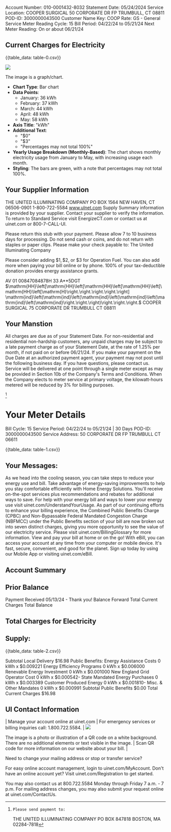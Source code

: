 Account Number: 010-0001432-8032
Statement Date: 05/24/2024
Service Location: COOPER SURGICAL
50 CORPORATE DR FP
TRUMBULL, CT 08811
POD-ID: 3000000043500
Customer Name Key: COOP
Rate: GS - General Service
Meter Reading Cycle: 15
Bill Period: 04/22/24 to 05/21/24
Next Meter Reading: On or about 06/21/24

## Current Charges for Electricity

{{table_data: table-0.csv}}

![](images/img-0.jpeg)

The image is a graph/chart.

- **Chart Type**: Bar chart
- **Data Points**:
  - January: 36 kWh
  - February: 37 kWh
  - March: 44 kWh
  - April: 48 kWh
  - May: 58 kWh
- **Axis Title**: "kWh"
- **Additional Text**: 
  - "$0"
  - "$3"
  - "Percentages may not total 100%"
- **Yearly Usage Breakdown (Monthly-Based)**: The chart shows monthly electricity usage from January to May, with increasing usage each month.
- **Styling**: The bars are green, with a note that percentages may not total 100%.

## Your Supplier Information

THE UNITED ILLUMINATING COMPANY
PO BOX 1564
NEW HAVEN, CT 06506-0901
1-800-722-5584
www.ulnet.com
Supply Summary information is provided by your supplier. Contact your supplier to verify the information. To return to Standard Service visit EnergizeCT.com or contact us at uinet.com or 800-7-CALL-UI.

Please return this stub with your payment. Please allow 7 to 10 business days for processing. Do not send cash or coins, and do not return with staples or paper clips. Please make your check payable to: The United Illuminating Company

Please consider adding $\$ 1, \$ 2$, or $\$ 3$ for Operation Fuel. You can also add more when paying your bill online or by phone. 100\% of your tax-deductible donation provides energy assistance grants.

AV 01 00847084878H 33 A**5DGT
$\mathrm{HH}\left[\mathrm{HH}\left[\mathrm{HH}\left[\mathrm{HH}\left[\mathrm{HH}\left[\mathrm{H}\right.\right.\right.\right.\right] \mathrm{ind}\left(\mathrm{ind}\left(\mathrm{ind}\left(\mathrm{ind}\left(\mathrm{ind}\left(\mathrm{ind}\right.\right.\right)\right.\right.\right.$
COOPER SURGICAL
75 CORPORATE DR
TRUMBULL CT 08811

## Your Manstion

All charges are due as of your Statement Date. For non-residential and residential non-hardship customers, any unpaid charges may be subject to a late payment charge as of your Statement Date, at the rate of $1.25 \%$ per month, if not paid on or before 06/21/24. If you make your payment on the Due Date at an authorized payment agent, your payment may not post until the following business day. If you have questions, please contact us.
Service will be delivered at one point through a single meter except as may be provided in Section 10b of the Company's Terms and Conditions. When the Company elects to meter service at primary voltage, the kilowatt-hours metered will be reduced by $3 \%$ for billing purposes.

[^0]
[^0]:    Please send payment to:

    THE UNITED ILLUMINATING COMPANY
    PO BOX 847818
    BOSTON, MA 02284-7818

# Your Meter Details 

Bill Cycle: 15
Service Period: 04/22/24 to 05/21/24 | 30 Days
POD-ID: 3000000043500
Service Address: 50 CORPORATE DR FP TRUMBULL CT 06611

{{table_data: table-1.csv}}

## Your Messages:

As we head into the cooling season, you can take steps to reduce your energy use and bill. Take advantage of energy-saving improvements to help you stay comfortable efficiently with Home Energy Solutions. You'll receive on-the-spot services plus recommendations and rebates for additional ways to save. For help with your energy bill and ways to lower your energy use visit uinet.com/UnderstandYourUsage.
As part of our continuing efforts to enhance your billing experience, the Combined Public Benefits Charge (CPBC) and Non-Bypassable Federal Mandated Congestion Charge (NBFMCC) under the Public Benefits section of your bill are now broken out into seven distinct charges, giving you more opportunity to see the value of our electricity service. Please visit uinet.com/BillingGlossary for more information.
View and pay your bill at home or on the go! With eBill, you can access your account at any time from your computer or mobile device. It's fast, secure, convenient, and good for the planet. Sign up today by using our Mobile App or visiting uinet.com/eBill.

## Account Summary

## Prior Balance

Payment Received 05/13/24 - Thank you!
Balance Forward
Total Current Charges
Total Balance

## Total Charges for Electricity

## Supply:

{{table_data: table-2.csv}}

Subtotal Local Delivery \$16.98
Public Benefits:
Energy Assistance Costs 0 kWh x \$0.009221
Energy Efficiency Programs 0 kWh x \$0.006000
Renevable Energy Investment 0 kWh x \$0.001000
New England Grid Operator Cost 0 kWh x \$0.000542-
State Mandated Energy Purchases 0 kWh x \$0.003389
Customer Produced Energy 0 kWh x \$0.001810-
Misc. \& Other Mandates 0 kWh x \$0.000991
Subtotal Public Benefits \$0.00
Total Current Charges \$16.98

## UI Contact Information

| Manage your account online at uinet.com | For emergency services or billing inquiries call: $1.800 .722 .5584$. | ![](images/img-1.jpeg)

The image is a photo or illustration of a QR code on a white background. There are no additional elements or text visible in the image. | Scan QR code for more information on our website about your bill. |

Need to change your mailing address or stop or transfer service?

For easy online account management, login to uinet.com/MyAccount. Don't have an online account yet? Visit uinet.com/Registration to get started.

You may also contact us at 800.722.5584 Monday through Friday 7 a.m. - 7 p.m.
For mailing address changes, you may also submit your request online at uinet.com/ContactUs.
